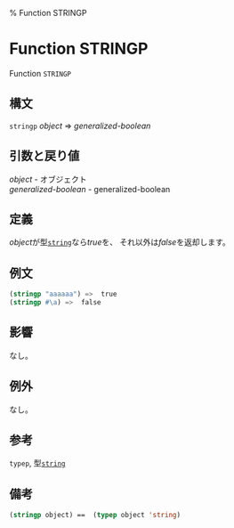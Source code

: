 % Function STRINGP

# Function STRINGP


Function `STRINGP`


## 構文

`stringp` *object* => *generalized-boolean*


## 引数と戻り値

*object* - オブジェクト  
*generalized-boolean* - generalized-boolean


## 定義

*object*が型[`string`](16.2.string-system-class.html)なら*true*を、
それ以外は*false*を返却します。


## 例文

```lisp
(stringp "aaaaaa") =>  true
(stringp #\a) =>  false
```


## 影響

なし。


## 例外

なし。


## 参考

`typep`, 型[`string`](16.2.string-system-class.html)


## 備考

```lisp
(stringp object) ==  (typep object 'string)
```

